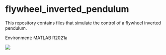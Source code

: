 # flywheel_inverted_pendulum

This repository contains files that simulate the control of a flywheel inverted pendulum.

Environment: MATLAB R2021a

[![](https://img.youtube.com/vi/EZl6dC_mW7E/0.jpg)](https://www.youtube.com/watch?v=EZl6dC_mW7E)
